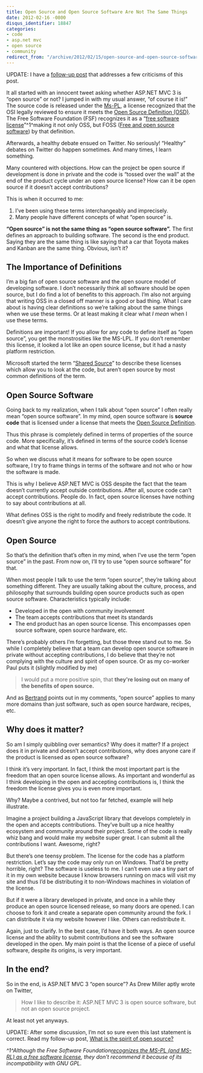 ```yaml
---
title: Open Source and Open Source Software Are Not The Same Things
date: 2012-02-16 -0800
disqus_identifier: 18847
categories:
- code
- asp.net mvc
- open source
- community
redirect_from: "/archive/2012/02/15/open-source-and-open-source-software-are-not-the-same.aspx/"
---
```


UPDATE: I have a [follow-up
post](https://haacked.com/archive/2012/02/22/spirit-of-open-source.aspx "Spirit of OS")
that addresses a few criticisms of this post.

It all started with an innocent tweet asking whether ASP.NET MVC 3 is
“open source” or not? I jumped in with my usual answer, “of course it
is!” The source code is released under the
[Ms-PL](http://www.opensource.org/licenses/MS-PL "MS-PL"), a license
recognized that the OSI legally reviewed to ensure it meets the [Open
Source Definition
(OSD)](http://www.opensource.org/osd.html "Open Source Definition (annotated)").
The Free Software Foundation (FSF) recognizes it as a “[free software
license](http://en.wikipedia.org/wiki/Free_software_licence "Free Software License")”^1^making
it not only OSS, but FOSS ([Free and open source
software](http://en.wikipedia.org/wiki/Free_and_Open_Source_Software "Free and Open Source Software"))
by that definition.

Afterwards, a healthy debate ensued on Twitter. No seriously! “Healthy”
debates on Twitter do happen sometimes. And many times, I learn
something.

Many countered with objections. How can the project be open source if
development is done in private and the code is “tossed over the wall” at
the end of the product cycle under an open source license? How can it be
open source if it doesn’t accept contributions?

This is when it occurred to me:

1.  I’ve been using these terms interchangeably and imprecisely.
2.  Many people have different concepts of what “open source” is.

**“Open source” is not the same thing as “open source software”.** The
first defines an approach to building software. The second is the end
product. Saying they are the same thing is like saying that a car that
Toyota makes and Kanban are the same thing. Obvious, isn’t it?

The Importance of Definitions
-----------------------------

I’m a big fan of open source software and the open source model of
developing software. I don’t necessarily think all software should be
open source, but I do find a lot of benefits to this approach. I’m also
not arguing that writing OSS in a closed off manner is a good or bad
thing. What I care about is having clear definitions so we’re talking
about the same things when we use these terms. Or at least making it
clear what *I mean* when I use these terms.

Definitions are important! If you allow for any code to define itself as
“open source”, you get the monstrosities like the MS-LPL. If you don’t
remember this license, it looked a lot like an open source license, but
it had a nasty platform restriction.

Microsoft started the term “[Shared
Source](http://en.wikipedia.org/wiki/Shared_source "Shared source")” to
describe these licenses which allow you to look at the code, but aren’t
open source by most common definitions of the term.

Open Source Software
--------------------

Going back to my realization, when I talk about “open source” I often
really mean “open source software”. In my mind, open source software is
**source code** that is licensed under a license that meets the [Open
Source
Definition](http://www.opensource.org/osd.html "Open Source Definition.").

Thus this phrase is completely defined in terms of properties of the
source code. More specifically, it’s defined in terms of the source
code’s license and what that license allows.

So when we discuss what it means for software to be open source
software, I try to frame things in terms of the software and not who or
how the software is made.

This is why I believe ASP.NET MVC is OSS despite the fact that the team
doesn’t currently accept outside contributions. After all, source code
can’t accept contributions. People do. In fact, open source licenses
have nothing to say about contributions at all.

What defines OSS is the right to modify and freely redistribute the
code. It doesn’t give anyone the right to force the authors to accept
contributions.

Open Source
-----------

So that’s the definition that’s often in my mind, when I’ve use the term
“open source” in the past. From now on, I’ll try to use “open source
software” for that.

When most people I talk to use the term “open source”, they’re talking
about something different. They are usually talking about the culture,
process, and philosophy that surrounds building open source products
such as open source software. Characteristics typically include:

-   Developed in the open with community involvement
-   The team accepts contributions that meet its standards
-   The end product has an open source license. This encompasses open
    source software, open source hardware, etc.

There’s probably others I’m forgetting, but those three stand out to me.
So while I completely believe that a team can develop open source
software in private without accepting contributions, I do believe that
they’re not complying with the culture and spirit of open source. Or as
my co-worker Paul puts it (slightly modified by me)

> I would put a more positive spin, that **they're losing out on many of
> the benefits of open source.**

And as [Bertrand](http://weblogs.asp.net/bleroy/ "Bertrand's Blog")
points out in my comments, “open source” applies to many more domains
than just software, such as open source hardware, recipes, etc.

Why does it matter?
-------------------

So am I simply quibbling over semantics? Why does it matter? If a
project does it in private and doesn’t accept contributions, why does
anyone care if the product is licensed as open source software?

I think it’s very important. In fact, I think the most important part is
the freedom that an open source license allows. As important and
wonderful as I think developing in the open and accepting contributions
is, I think the freedom the license gives you is even more important.

Why? Maybe a contrived, but not too far fetched, example will help
illustrate.

Imagine a project building a JavaScript library that develops completely
in the open and accepts contributions. They’ve built up a nice healthy
ecosystem and community around their project. Some of the code is really
whiz bang and would make my website super great. I can submit all the
contributions I want. Awesome, right?

But there’s one teensy problem. The license for the code has a platform
restriction. Let’s say the code may only run on Windows. That’d be
pretty horrible, right? The software is useless to me. I can’t even use
a tiny part of it in my own website because I know browsers running on
macs will visit my site and thus I’d be distributing it to non-Windows
machines in violation of the license.

But if it were a library developed in private, and once in a while they
produce an open source licensed release, so many doors are opened. I can
choose to fork it and create a separate open community around the fork.
I can distribute it via my website however I like. Others can
redistribute it.

Again, just to clarify. In the best case, I’d have it both ways. An open
source license and the ability to submit contributions and see the
software developed in the open. My main point is that the license of a
piece of useful software, despite its origins, is very important.

In the end?
-----------

So in the end, is ASP.NET MVC 3 “open source”? As Drew Miller aptly
wrote on Twitter,

> How I like to describe it: ASP.NET MVC 3 is open source software, but
> not an open source project.

At least not yet anyways.

UPDATE: After some discussion, I’m not so sure even this last statement
is correct. Read my follow-up post, [What is the spirit of open
source?](https://haacked.com/archive/2012/02/22/spirit-of-open-source.aspx "Spirit of OS")

*^1^Although the Free Software Foundation*[*recognizes the MS-PL (and
MS-RL) as a free software
license*](http://www.gnu.org/licenses/license-list.html#ms-pl "FSF comments on MS-PL")*,
they don’t recommend it because of its incompatibility with GNU GPL.*

